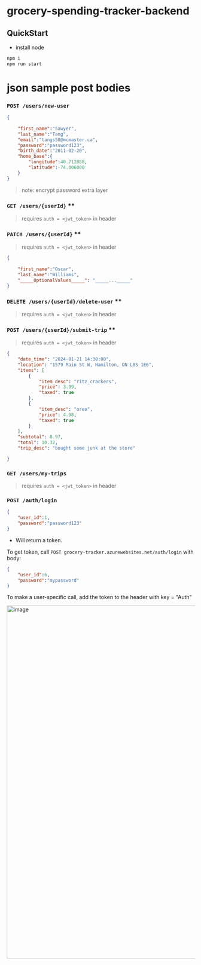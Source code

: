 # grocery-spending-tracker-backend

## QuickStart

- install node

```bash
npm i
npm run start
```

# json sample post bodies

### `POST /users/new-user`

```json
{
    
    "first_name":"Sawyer",
    "last_name":"Tang",
    "email":"tangs50@mcmaster.ca",
    "password":"password123",
    "birth_date":"2011-02-20",
    "home_base":{
        "longitude":40.712888,
        "latitude":-74.006000
    }
}
```
> note: encrypt password extra layer

### `GET /users/{userId}` \*\*
>requires `auth = <jwt_token>` in header

### `PATCH /users/{userId}` \*\*
>requires `auth = <jwt_token>` in header

```json
{
    
    "first_name":"Oscar",
    "last_name":"Williams",
    "_____OptionalValues_____": "_____..._____"
}
```

### `DELETE /users/{userId}/delete-user` \*\*
>requires `auth = <jwt_token>` in header

### `POST /users/{userId}/submit-trip` \*\*
>requires `auth = <jwt_token>` in header

```json
{
    "date_time": "2024-01-21 14:30:00",
    "location": "1579 Main St W, Hamilton, ON L8S 1E6",
    "items": [
        {
            "item_desc": "ritz_crackers",
            "price": 3.99,
            "taxed": true
        },
        {
            "item_desc": "oreo",
            "price": 4.98,
            "taxed": true
        }
    ],
    "subtotal": 8.97,
    "total": 10.32,
    "trip_desc": "bought some junk at the store"

}
```

### `GET /users/my-trips` 
>requires `auth = <jwt_token>` in header

### `POST /auth/login`
```json
{
    "user_id":1,
    "password":"password123"
}
```
- Will return a token.

To get token, call `POST grocery-tracker.azurewebsites.net/auth/login` with body:
```json
{
    "user_id":6,
    "password":"mypassword"
}
```

To make a user-specific call, add the token to the header with key = "Auth"

<img width="945" alt="image" src="https://github.com/r-yeh/grocery-spending-tracker/assets/24414992/c65d12f2-f624-4a56-8496-e798398d741f">

